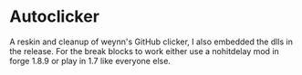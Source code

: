 # Autoclicker
A reskin and cleanup of weynn's GitHub clicker, I also embedded the dlls in the release. For the break blocks to work either use a nohitdelay mod in forge 1.8.9 or play in 1.7 like everyone else.
